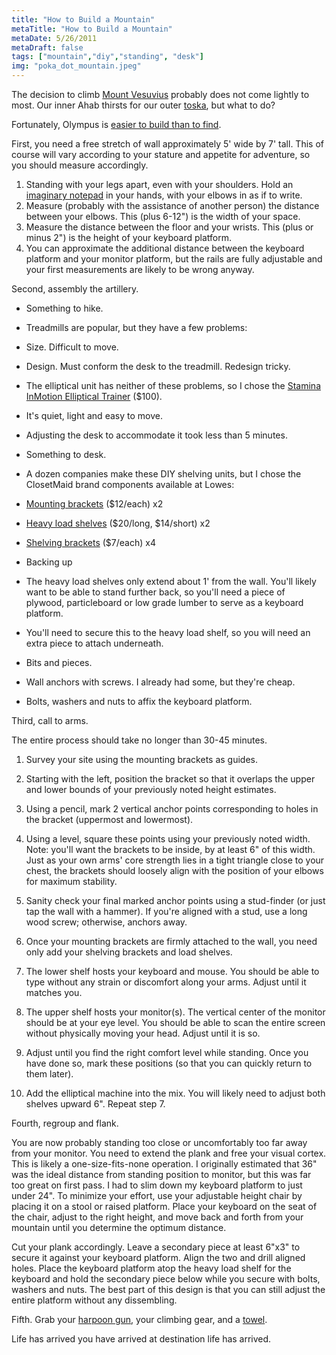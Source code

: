 ```yaml
---
title: "How to Build a Mountain"
metaTitle: "How to Build a Mountain"
metaDate: 5/26/2011
metaDraft: false
tags: ["mountain","diy","standing", "desk"]
img: "poka_dot_mountain.jpeg"
---
```


The decision to climb [Mount Vesuvius](http://en.wikipedia.org/wiki/Mount_Vesuvius) probably does not come lightly to most. Our inner Ahab thirsts for our outer [toska](http://www.wordnik.com/words/toska), but what to do?


Fortunately, Olympus is [easier to build than to find](http://www.cfa.harvard.edu/news/2011/pr201116.html). 


First, you need a free stretch of wall approximately 5' wide by 7' tall. This of course will vary according to your stature and appetite for adventure, so you should measure accordingly.

1.  Standing with your legs apart, even with your shoulders. Hold an [imaginary notepad](http://www.amazon.com/She-Liked-Imaginary-Men-Notepad/dp/0811839656) in your hands, with your elbows in as if to write.
2.  Measure (probably with the assistance of another person) the distance between your elbows. This (plus 6-12") is the width of your space.
3.  Measure the distance between the floor and your wrists. This (plus or minus 2") is the height of your keyboard platform.
4.  You can approximate the additional distance between the keyboard platform and your monitor platform, but the rails are fully adjustable and your first measurements are likely to be wrong anyway.

Second, assembly the artillery.

*   Something to hike. 

*   Treadmills are popular, but they have a few problems:

*   Size. Difficult to move.
*   Design. Must conform the desk to the treadmill. Redesign tricky.

*   The elliptical unit has neither of these problems, so I chose the [Stamina InMotion Elliptical Trainer](http://www.amazon.com/gp/product/B000VICRO8) ($100).

*   It's quiet, light and easy to move.
*   Adjusting the desk to accommodate it took less than 5 minutes.

*   Something to desk.

*   A dozen companies make these DIY shelving units, but I chose the ClosetMaid brand components available at Lowes:

*   [Mounting brackets](http://www.lowes.com/ProductDisplay?partNumber=117881-362-93585&langId=-1&storeId=10151&productId=1005769&catalogId=10051&cmRelshp=rel&rel=nofollow&cId=PDIO1) ($12/each) x2
*   [Heavy load shelves](http://www.lowes.com/ProductDisplay?partNumber=114846-362-93570&langId=-1&storeId=10151&productId=1005051&catalogId=10051&cmRelshp=req&rel=nofollow&cId=PDIO1) ($20/long, $14/short) x2
*   [Shelving brackets](http://www.lowes.com/ProductDisplay?partNumber=77570-362-93582&langId=-1&storeId=10151&productId=1100883&catalogId=10051&cmRelshp=rel&rel=nofollow&cId=PDIO1) ($7/each) x4

*   Backing up

*   The heavy load shelves only extend about 1' from the wall. You'll likely want to be able to stand further back, so you'll need a piece of plywood, particleboard or low grade lumber to serve as a keyboard platform.
*   You'll need to secure this to the heavy load shelf, so you will need an extra piece to attach underneath. 

*   Bits and pieces.

*   Wall anchors with screws. I already had some, but they're cheap.
*   Bolts, washers and nuts to affix the keyboard platform.

Third, call to arms.



The entire process should take no longer than 30-45 minutes. 

1.  Survey your site using the mounting brackets as guides. 
2.  Starting with the left, position the bracket so that it overlaps the upper and lower bounds of your previously noted height estimates. 
3.  Using a pencil, mark 2 vertical anchor points corresponding to holes in the bracket (uppermost and lowermost).
4.  Using a level, square these points using your previously noted width. Note: you'll want the brackets to be inside, by at least 6" of this width. Just as your own arms' core strength lies in a tight triangle close to your chest, the brackets should loosely align with the position of your elbows for maximum stability.
5.  Sanity check your final marked anchor points using a stud-finder (or just tap the wall with a hammer). If you're aligned with a stud, use a long wood screw; otherwise, anchors away.
6.  Once your mounting brackets are firmly attached to the wall, you need only add your shelving brackets and load shelves. 

1.  The lower shelf hosts your keyboard and mouse. You should be able to type without any strain or discomfort along your arms. Adjust until it matches you.
2.  The upper shelf hosts your monitor(s). The vertical center of the monitor should be at your eye level. You should be able to scan the entire screen without physically moving your head. Adjust until it is so.

8.  Adjust until you find the right comfort level while standing. Once you have done so, mark these positions (so that you can quickly return to them later).
9.  Add the elliptical machine into the mix. You will likely need to adjust both shelves upward 6". Repeat step 7.

Fourth, regroup and flank.



You are now probably standing too close or uncomfortably too far away from your monitor. You need to extend the plank and free your visual cortex. This is likely a one-size-fits-none operation. I originally estimated that 36" was the ideal distance from standing position to monitor, but this was far too great on first pass. I had to slim down my keyboard platform to just under 24". To minimize your effort, use your adjustable height chair by placing it on a stool or raised platform. Place your keyboard on the seat of the chair, adjust to the right height, and move back and forth from your mountain until you determine the optimum distance.



Cut your plank accordingly. Leave a secondary piece at least 6"x3" to secure it against your keyboard platform. Align the two and drill aligned holes. Place the keyboard platform atop the heavy load shelf for the keyboard and hold the secondary piece below while you secure with bolts, washers and nuts. The best part of this design is that you can still adjust the entire platform without any dissembling. 


Fifth. Grab your [harpoon gun](http://www.flickr.com/photos/dystopos/91980378/), your climbing gear, and a [towel](http://www.towelday.org/). 


Life has arrived you have arrived at destination life has arrived.
